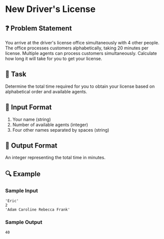 # New Driver's License  

## ❓ Problem Statement  
You arrive at the driver's license office simultaneously with 4 other people. The office processes customers alphabetically, taking 20 minutes per license. Multiple agents can process customers simultaneously. Calculate how long it will take for you to get your license.  

## 🎯 Task  
Determine the total time required for you to obtain your license based on alphabetical order and available agents.  

## 📌 Input Format  
1. Your name (string)  
2. Number of available agents (integer)  
3. Four other names separated by spaces (string)  

## 📝 Output Format  
An integer representing the total time in minutes.  

## 🔍 Example  

### Sample Input  
```  
'Eric'  
2  
'Adam Caroline Rebecca Frank'  
```  

### Sample Output  
```  
40  
```  